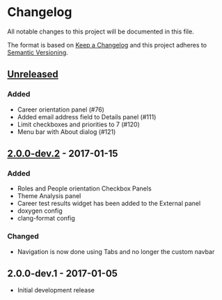 # Changelog

All notable changes to this project will be documented in this file.

The format is based on [Keep a Changelog](http://keepachangelog.com/en/1.0.0/)
and this project adheres to [Semantic Versioning](http://semver.org/spec/v2.0.0.html).

## [Unreleased]
### Added
- Career orientation panel (#76)
- Added email address field to Details panel (#111)
- Limit checkboxes and priorities to 7 (#120)
- Menu bar with About dialog (#121)

## [2.0.0-dev.2] - 2017-01-15
### Added
- Roles and People orientation Checkbox Panels
- Theme Analysis panel
- Career test results widget has been added to the External panel
- doxygen config
- clang-format config

### Changed
- Navigation is now done using Tabs and no longer the custom navbar

## 2.0.0-dev.1 - 2017-01-05
- Initial development release

[Unreleased]: https://github.com/prothesis-software/prothesis-2/compare/v2.0.0-dev.2...develop
[2.0.0-dev.2]: https://github.com/prothesis-software/prothesis-2/compare/v2.0.0-dev.1...2.0.0-dev.2
